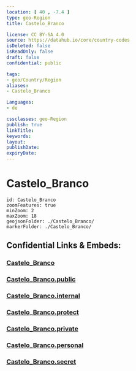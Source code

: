 ```yaml
---
location: [ 40 , -7.4 ] 
type: geo-Region
title: Castelo_Branco

license: CC BY-SA 4.0
source: https://datahub.io/core/country-codes
isDeleted: false
isReadOnly: false
draft: false
confidential: public

tags:
- geo/Country/Region
aliases:
- Castelo_Branco

Languages:
- de

cssclasses: geo-Region
publish: true
linkTitle: 
keywords: 
layout: 
publishDate: 
expiryDate: 
---
```


# Castelo_Branco

```leaflet
id: Castelo_Branco
zoomFeatures: true 
minZoom: 2 
maxZoom: 18
geojsonFolder: ./Castelo_Branco/
markerFolder: ./Castelo_Branco/
```


## Confidential Links & Embeds: 

### [Castelo_Branco](/_Standards/Earth/Continent/Europe/Europe~South/Portugal/Districts~Portugal/Castelo_Branco.md) 

### [Castelo_Branco.public](/_public/Earth/Continent/Europe/Europe~South/Portugal/Districts~Portugal/Castelo_Branco.public.md) 

### [Castelo_Branco.internal](/_internal/Earth/Continent/Europe/Europe~South/Portugal/Districts~Portugal/Castelo_Branco.internal.md) 

### [Castelo_Branco.protect](/_protect/Earth/Continent/Europe/Europe~South/Portugal/Districts~Portugal/Castelo_Branco.protect.md) 

### [Castelo_Branco.private](/_private/Earth/Continent/Europe/Europe~South/Portugal/Districts~Portugal/Castelo_Branco.private.md) 

### [Castelo_Branco.personal](/_personal/Earth/Continent/Europe/Europe~South/Portugal/Districts~Portugal/Castelo_Branco.personal.md) 

### [Castelo_Branco.secret](/_secret/Earth/Continent/Europe/Europe~South/Portugal/Districts~Portugal/Castelo_Branco.secret.md)


